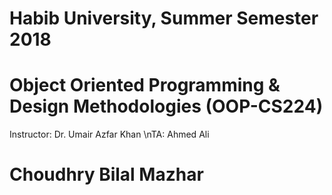 # Habib University, Summer Semester 2018
# Object Oriented Programming & Design Methodologies (OOP-CS224)



Instructor: Dr. Umair Azfar Khan
\nTA: Ahmed Ali



# Choudhry Bilal Mazhar
